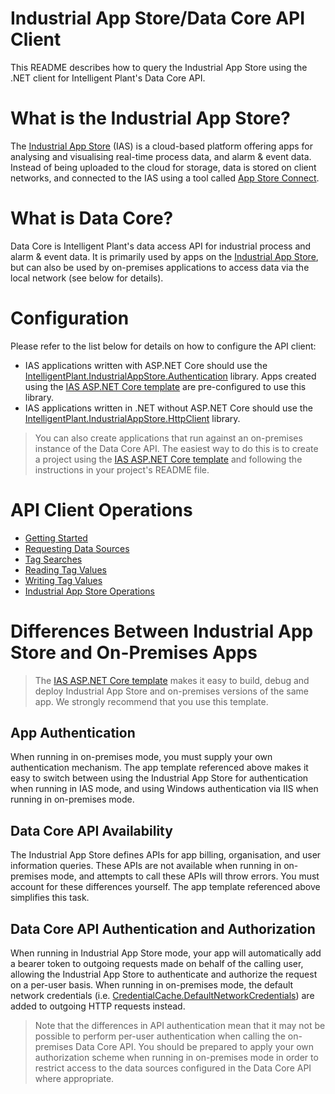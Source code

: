 # Industrial App Store/Data Core API Client

This README describes how to query the Industrial App Store using the .NET client for Intelligent Plant's Data Core API. 


# What is the Industrial App Store?

The [Industrial App Store](https://appstore.intelligentplant.com) (IAS) is a cloud-based platform offering apps for analysing and visualising real-time process data, and alarm & event data. Instead of being uploaded to the cloud for storage, data is stored on client networks, and connected to the IAS using a tool called [App Store Connect](https://appstore.intelligentplant.com/Home/AppProfile?appId=a73c453df5f447a6aa8a08d2019037a5).


# What is Data Core?

Data Core is Intelligent Plant's data access API for industrial process and alarm & event data. It is primarily used by apps on the [Industrial App Store](https://appstore.intelligentplant.com), but can also be used by on-premises applications to access data via the local network (see below for details).


# Configuration

Please refer to the list below for details on how to configure the API client:

- IAS applications written with ASP.NET Core should use the [IntelligentPlant.IndustrialAppStore.Authentication](/src/IntelligentPlant.IndustrialAppStore.Authentication) library. Apps created using the [IAS ASP.NET Core template](/src/IntelligentPlant.IndustrialAppStore.Templates) are pre-configured to use this library.
- IAS applications written in .NET without ASP.NET Core should use the [IntelligentPlant.IndustrialAppStore.HttpClient](/src/IntelligentPlant.IndustrialAppStore.HttpClient) library.

> You can also create applications that run against an on-premises instance of the Data Core API. The easiest way to do this is to create a project using the [IAS ASP.NET Core template](/src/IntelligentPlant.IndustrialAppStore.Templates) and following the instructions in your project's README file.


# API Client Operations

- [Getting Started](./Getting-Started.md)
- [Requesting Data Sources](./Requesting-Data-Sources.md)
- [Tag Searches](./Tag-Searches.md)
- [Reading Tag Values](./Reading-Tag-Values.md)
- [Writing Tag Values](./Writing-Tag-Values.md)
- [Industrial App Store Operations](./Industrial-App-Store-Operations.md)


# Differences Between Industrial App Store and On-Premises Apps

> The [IAS ASP.NET Core template](/src/IntelligentPlant.IndustrialAppStore.Templates) makes it easy to build, debug and deploy Industrial App Store and on-premises versions of the same app. We strongly recommend that you use this template.


## App Authentication

When running in on-premises mode, you must supply your own authentication mechanism. The app template referenced above makes it easy to switch between using the Industrial App Store for authentication when running in IAS mode, and using Windows authentication via IIS when running in on-premises mode.


## Data Core API Availability

The Industrial App Store defines APIs for app billing, organisation, and user information queries. These APIs are not available when running in on-premises mode, and attempts to call these APIs will throw errors. You must account for these differences yourself. The app template referenced above simplifies this task.


## Data Core API Authentication and Authorization

When running in Industrial App Store mode, your app will automatically add a bearer token to outgoing requests made on behalf of the calling user, allowing the Industrial App Store to authenticate and authorize the request on a per-user basis. When running in on-premises mode, the default network credentials (i.e. [CredentialCache.DefaultNetworkCredentials](https://docs.microsoft.com/en-us/dotnet/api/system.net.credentialcache.defaultnetworkcredentials)) are added to outgoing HTTP requests instead.

> Note that the differences in API authentication mean that it may not be possible to perform per-user authentication when calling the on-premises Data Core API. You should be prepared to apply your own authorization scheme when running in on-premises mode in order to restrict access to the data sources configured in the Data Core API where appropriate.
